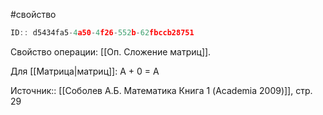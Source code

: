 #свойство 

```javascript
ID:: d5434fa5-4a50-4f26-552b-62fbccb28751 
```

Свойство операции: [[Оп. Сложение матриц]].

Для [[Матрица|матриц]]: 
A + 0 = A

Источник:: [[Соболев А.Б. Математика Книга 1 (Academia 2009)]], стр. 29
